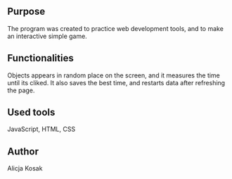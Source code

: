 ## Purpose
The program was created to practice web development tools, and to make an interactive simple game.


## Functionalities
Objects appears in random place on the screen, and it measures the time until its cliked. It also saves the best time, and restarts data after refreshing the page.


## Used tools
JavaScript, HTML, CSS

## Author
Alicja Kosak
